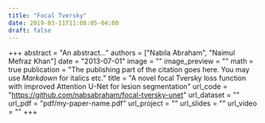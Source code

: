 ```yaml
---
title: "Focal Tversky"
date: 2019-03-11T11:08:05-04:00
draft: false
---
```


+++
abstract = "An abstract..."
authors = ["Nabila Abraham", "Naimul Mefraz Khan"]
date = "2013-07-01"
image = ""
image_preview = ""
math = true
publication = "The publishing part of the citation goes here. You may use *Markdown* for italics etc."
title = "A novel focal Tversky loss function with improved Attention U-Net for lesion segmentation"
url_code = "https://github.com/nabsabraham/focal-tversky-unet"
url_dataset = ""
url_pdf = "pdf/my-paper-name.pdf"
url_project = ""
url_slides = ""
url_video = ""
+++